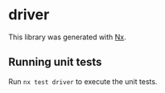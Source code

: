 # driver

This library was generated with [Nx](https://nx.dev).

## Running unit tests

Run `nx test driver` to execute the unit tests.
